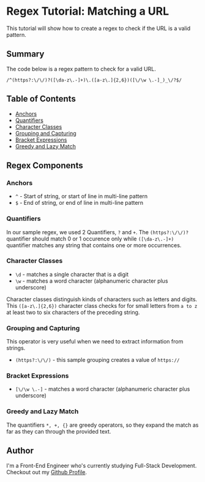 # Regex Tutorial: Matching a URL

This tutorial will show how to create a regex to check if the URL is a valid pattern.

## Summary

The code below is a regex pattern to check for a valid URL.

```
/^(https?:\/\/)?([\da-z\.-]+)\.([a-z\.]{2,6})([\/\w \.-]_)_\/?$/
```

## Table of Contents

- [Anchors](#anchors)
- [Quantifiers](#quantifiers)
- [Character Classes](#character-classes)
- [Grouping and Capturing](#grouping-and-capturing)
- [Bracket Expressions](#bracket-expressions)
- [Greedy and Lazy Match](#greedy-and-lazy-match)

## Regex Components

### Anchors

- `^` - Start of string, or start of line in multi-line pattern
- `$` - End of string, or end of line in multi-line pattern

### Quantifiers

In our sample regex, we used 2 Quantifiers, `?` and `+`. The `(https?:\/\/)?` quantifier should match 0 or 1 occurence only while `([\da-z\.-]+)` quantifier matches any string that contains one or more occurrences.

### Character Classes

- `\d` - matches a single character that is a digit
- `\w` - matches a word character (alphanumeric character plus underscore)

Character classes distinguish kinds of characters such as letters and digits. This `([a-z\.]{2,6})` character class checks for for small letters from `a to z` at least two to six characters of the preceding string.

### Grouping and Capturing

This operator is very useful when we need to extract information from strings.

- `(https?:\/\/)` - this sample grouping creates a value of `https://`

### Bracket Expressions

- `[\/\w \.-]` - matches a word character (alphanumeric character plus underscore)

### Greedy and Lazy Match

The quantifiers `*, +, {}` are greedy operators, so they expand the match as far as they can through the provided text.

## Author

I'm a Front-End Engineer who's currently studying Full-Stack Development. Checkout out my [Github Profile](https://github.com/csarmiento17).
